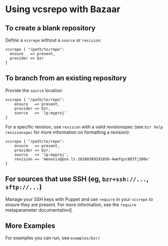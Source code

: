 Using vcsrepo with Bazaar
=========================

To create a blank repository
----------------------------

Define a `vcsrepo` without a `source` or `revision`:

    vcsrepo { "/path/to/repo":
      ensure   => present,
      provider => bzr
    }

To branch from an existing repository
-------------------------------------

Provide the `source` location:

    vcsrepo { "/path/to/repo":
        ensure   => present,
        provider => bzr,
        source   => 'lp:myproj'
    }

For a specific revision, use `revision` with a valid revisionspec
(see `bzr help revisionspec` for more information on formatting a revision):

    vcsrepo { "/path/to/repo":
        ensure   => present,
        provider => bzr,
        source   => 'lp:myproj',
        revision => 'menesis@pov.lt-20100309191856-4wmfqzc803fj300x'
    }

For sources that use SSH (eg, `bzr+ssh://...`, `sftp://...`)
------------------------------------------------------------

Manage your SSH keys with Puppet and use `require` in your `vcsrepo`
to ensure they are present.  For more information, see the `require`
metaparameter documentation[1].

More Examples
-------------

For examples you can run, see `examples/bzr/`

[1]: http://docs.reductivelabs.com/references/stable/metaparameter.html#require
